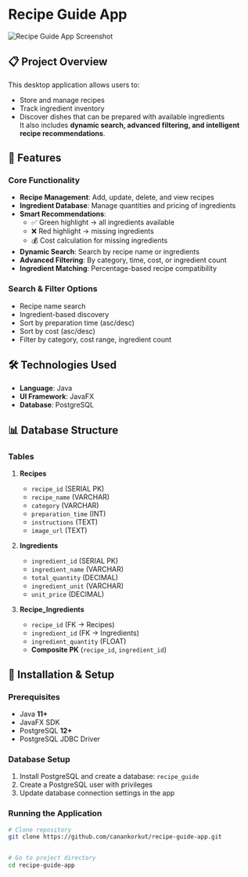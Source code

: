 ﻿# Recipe Guide App
![Recipe Guide App Screenshot](screenshot.png)


## 📋 Project Overview
This desktop application allows users to:
- Store and manage recipes
- Track ingredient inventory
- Discover dishes that can be prepared with available ingredients  
It also includes **dynamic search, advanced filtering, and intelligent recipe recommendations**.


## 🚀 Features

### Core Functionality
- **Recipe Management**: Add, update, delete, and view recipes  
- **Ingredient Database**: Manage quantities and pricing of ingredients  
- **Smart Recommendations**:  
  - ✅ Green highlight → all ingredients available  
  - ❌ Red highlight → missing ingredients  
  - 💰 Cost calculation for missing ingredients  
- **Dynamic Search**: Search by recipe name or ingredients  
- **Advanced Filtering**: By category, time, cost, or ingredient count  
- **Ingredient Matching**: Percentage-based recipe compatibility  

### Search & Filter Options
- Recipe name search  
- Ingredient-based discovery  
- Sort by preparation time (asc/desc)  
- Sort by cost (asc/desc)  
- Filter by category, cost range, ingredient count  


## 🛠 Technologies Used
- **Language**: Java  
- **UI Framework**: JavaFX  
- **Database**: PostgreSQL

## 📊 Database Structure

### Tables
1. **Recipes**
   - `recipe_id` (SERIAL PK)  
   - `recipe_name` (VARCHAR)  
   - `category` (VARCHAR)  
   - `preparation_time` (INT)  
   - `instructions` (TEXT)  
   - `image_url` (TEXT)  

2. **Ingredients**
   - `ingredient_id` (SERIAL PK)  
   - `ingredient_name` (VARCHAR)  
   - `total_quantity` (DECIMAL)  
   - `ingredient_unit` (VARCHAR)  
   - `unit_price` (DECIMAL)  

3. **Recipe_Ingredients**
   - `recipe_id` (FK → Recipes)  
   - `ingredient_id` (FK → Ingredients)  
   - `ingredient_quantity` (FLOAT)  
   - **Composite PK** (`recipe_id`, `ingredient_id`)  


## 🔧 Installation & Setup

### Prerequisites
- Java **11+**  
- JavaFX SDK  
- PostgreSQL **12+**  
- PostgreSQL JDBC Driver  

### Database Setup
1. Install PostgreSQL and create a database: `recipe_guide`  
2. Create a PostgreSQL user with privileges  
3. Update database connection settings in the app  

### Running the Application
```bash
# Clone repository
git clone https://github.com/canankorkut/recipe-guide-app.git


# Go to project directory
cd recipe-guide-app


